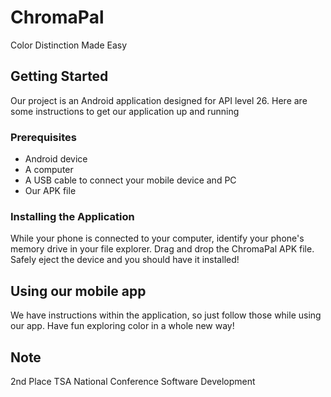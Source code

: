 # ChromaPal
Color Distinction Made Easy

## Getting Started
Our project is an Android application designed for API level 26. Here are some instructions to get our application up and running

### Prerequisites
* Android device
* A computer
* A USB cable to connect your mobile device and PC
* Our APK file

### Installing the Application
While your phone is connected to your computer, identify your phone's memory drive in your file explorer. Drag and drop the ChromaPal APK file. Safely eject the device and you should have it installed!

## Using our mobile app
We have instructions within the application, so just follow those while using our app. Have fun exploring color in a whole new way!

## Note
2nd Place TSA National Conference Software Development
